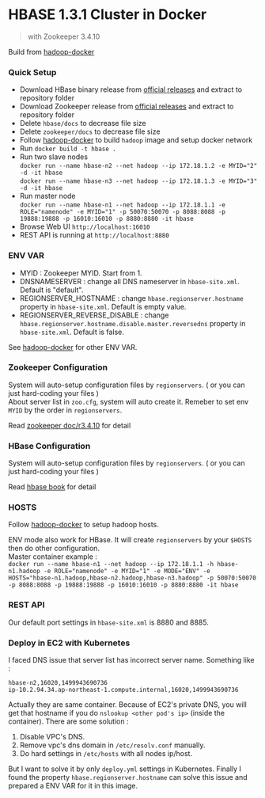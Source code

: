 # HBASE 1.3.1 Cluster in Docker
> with Zookeeper 3.4.10

Build from [hadoop-docker](https://github.com/NeoJRotary/hadoop-docker)

### Quick Setup
- Download HBase binary release from [official releases](http://www.apache.org/dyn/closer.cgi/hbase/) and extract to repository folder
- Download Zookeeper release from [official releases](http://zookeeper.apache.org/releases.html#download) and extract to repository folder
- Delete `hbase/docs` to decrease file size
- Delete `zookeeper/docs` to decrease file size
- Follow [hadoop-docker](https://github.com/NeoJRotary/hadoop-docker) to build `hadoop` image and setup docker network
- Run `docker build -t hbase .`
- Run two slave nodes  
`docker run --name hbase-n2 --net hadoop --ip 172.18.1.2 -e MYID="2" -d -it hbase`  
`docker run --name hbase-n3 --net hadoop --ip 172.18.1.3 -e MYID="3" -d -it hbase`
- Run master node  
 `docker run --name hbase-n1 --net hadoop --ip 172.18.1.1 -e ROLE="namenode" -e MYID="1" -p 50070:50070 -p 8088:8088 -p 19888:19888 -p 16010:16010 -p 8880:8880 -it hbase`
- Browse Web UI `http://localhost:16010`
- REST API is running at `http://localhost:8880`

### ENV VAR
- MYID : Zookeeper MYID. Start from 1.  
- DNSNAMESERVER : change all DNS nameserver in `hbase-site.xml`. Default is "default".
- REGIONSERVER_HOSTNAME : change `hbase.regionserver.hostname` property in `hbase-site.xml`. Default is empty value.
- REGIONSERVER_REVERSE_DISABLE :  change `hbase.regionserver.hostname.disable.master.reversedns` property in `hbase-site.xml`. Default is false.

See [hadoop-docker](https://github.com/NeoJRotary/hadoop-docker) for other ENV VAR.  

### Zookeeper Configuration
System will auto-setup configuration files by `regionservers`. ( or you can just hard-coding your files )  
About server list in `zoo.cfg`, system will auto create it. Remeber to set env `MYID` by the order in  `regionservers`.
  
Read [zookeeper doc/r3.4.10](https://zookeeper.apache.org/doc/r3.4.10/) for detail  

### HBase Configuration
System will auto-setup configuration files by `regionservers`. ( or you can just hard-coding your files )  
  
Read [hbase book](http://hbase.apache.org/book.html) for detail  

### HOSTS
Follow [hadoop-docker](https://github.com/NeoJRotary/hadoop-docker) to setup hadoop hosts.  
  
ENV mode also work for HBase. It will create `regionservers` by your `$HOSTS` then do other configuration.  
Master container example :   
`docker run --name hbase-n1 --net hadoop --ip 172.18.1.1 -h hbase-n1.hadoop -e ROLE="namenode" -e MYID="1" -e MODE="ENV" -e HOSTS="hbase-n1.hadoop,hbase-n2.hadoop,hbase-n3.hadoop" -p 50070:50070 -p 8088:8088 -p 19888:19888 -p 16010:16010 -p 8880:8880 -it hbase`

### REST API
Our default port settings in `hbase-site.xml` is 8880 and 8885.

### Deploy in EC2 with Kubernetes
I faced DNS issue that server list has incorrect server name. Something like :
```
hbase-n2,16020,1499943690736
ip-10.2.94.34.ap-northeast-1.compute.internal,16020,1499943690736
``` 
Actually they are same container. Because of EC2's private DNS, you will get that hostname if you do `nslookup <other pod's ip>` (inside the container). There are some solution :
1. Disable VPC's DNS.
2. Remove vpc's dns domain in `/etc/resolv.conf` manually. 
3. Do hard settings in `/etc/hosts` with all nodes ip/host.   

But I want to solve it by only `deploy.yml` settings in Kubernetes. Finally I found the property `hbase.regionserver.hostname` can solve this issue and prepared a ENV VAR for it in this image.